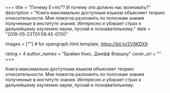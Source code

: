 
+++
title = "Почему E=mc²? И почему это должно нас волновать?"
description = "Книга максимально доступным языком объясняет теорию относительности. Мне помогла разложить по полочкам знания полученные в институте знания. Интересно и убирает страх к дальнейшему изучению науки, пускай и познавательному."
date = "2019-05-23T01:58:45-0700"

images = [""]  # for opengraph.html template, https://bit.ly/2V9KDX9

rating = 4
author_names = "Брайан Кокс, Джефф Форшоу"
cover_url = ""
+++

Книга максимально доступным языком объясняет теорию относительности. Мне помогла разложить по полочкам знания полученные в институте знания. Интересно и убирает страх к дальнейшему изучению науки, пускай и познавательному.
